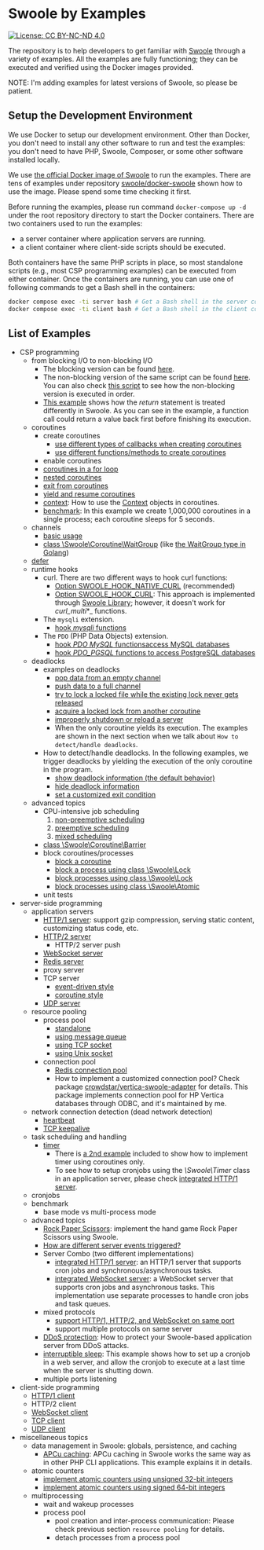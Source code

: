 # Swoole by Examples

[![License: CC BY-NC-ND 4.0](https://img.shields.io/badge/License-CC%20BY--NC--ND%204.0-lightgrey.svg)](https://creativecommons.org/licenses/by-nc-nd/4.0/)

The repository is to help developers to get familiar with [Swoole](https://github.com/swoole/swoole-src) through a 
variety of examples. All the examples are fully functioning; they can be executed and verified using the Docker images
provided.

NOTE: I'm adding examples for latest versions of Swoole, so please be patient.

## Setup the Development Environment

We use Docker to setup our development environment. Other than Docker, you don't need to install any other software to
run and test the examples: you don't need to have PHP, Swoole, Composer, or some other software installed locally.

We use [the official Docker image of Swoole](https://hub.docker.com/r/phpswoole/swoole) to run the examples. There are
tens of examples under repository [swoole/docker-swoole](https://github.com/swoole/docker-swoole) shown how to use the
image. Please spend some time checking it first.

Before running the examples, please run command `docker-compose up -d` under the root repository directory to start the
Docker containers. There are two containers used to run the examples:

* a server container where application servers are running.
* a client container where client-side scripts should be executed.

Both containers have the same PHP scripts in place, so most standalone scripts (e.g., most CSP programming examples) can be
executed from either container. Once the containers are running, you can use one of following commands to get a Bash shell
in the containers:

```bash
docker compose exec -ti server bash # Get a Bash shell in the server container.
docker compose exec -ti client bash # Get a Bash shell in the client container.
```

## List of Examples

* CSP programming
    * from blocking I/O to non-blocking I/O
        * The blocking version can be found [here](https://github.com/deminy/swoole-by-examples/blob/master/examples/io/blocking-io.php).
        * The non-blocking version of the same script can be found [here](https://github.com/deminy/swoole-by-examples/blob/master/examples/io/non-blocking-io.php). You can also check [this script](https://github.com/deminy/swoole-by-examples/blob/master/examples/io/non-blocking-io-debug.php) to see how the non-blocking version is executed in order.
        * [This example](https://github.com/deminy/swoole-by-examples/blob/master/examples/io/blocking-vs-non-blocking.php) shows how the _return_ statement is treated differently in Swoole. As you can see in the example, a function call could return a value back first before finishing its execution.
    * coroutines
        * create coroutines
            * [use different types of callbacks when creating coroutines](https://github.com/deminy/swoole-by-examples/blob/master/examples/csp/coroutines/creation-2.php)
            * [use different functions/methods to create coroutines](https://github.com/deminy/swoole-by-examples/blob/master/examples/csp/coroutines/creation-1.php)
        * enable coroutines
        * [coroutines in a for loop](https://github.com/deminy/swoole-by-examples/blob/master/examples/csp/coroutines/for.php)
        * [nested coroutines](https://github.com/deminy/swoole-by-examples/blob/master/examples/csp/coroutines/nested.php)
        * [exit from coroutines](https://github.com/deminy/swoole-by-examples/blob/master/examples/csp/coroutines/exit.php)
        * [yield and resume coroutines](https://github.com/deminy/swoole-by-examples/blob/master/examples/csp/coroutines/yield-and-resume.php)
        * [context](https://github.com/deminy/swoole-by-examples/blob/master/examples/csp/context.php): How to use the [Context](https://github.com/swoole/ide-helper/blob/master/src/swoole/Swoole/Coroutine/Context.php) objects in coroutines.
        * [benchmark](https://github.com/deminy/swoole-by-examples/blob/master/examples/csp/coroutines/benchmark.php): In this example we create 1,000,000 coroutines in a single process; each coroutine sleeps for 5 seconds.
    * channels
        * [basic usage](https://github.com/deminy/swoole-by-examples/blob/master/examples/csp/channel.php)
        * [class \Swoole\Coroutine\WaitGroup](https://github.com/deminy/swoole-by-examples/blob/master/examples/csp/waitgroup.php) (like [the WaitGroup type in Golang](https://golang.org/pkg/sync/#WaitGroup))
    * [defer](https://github.com/deminy/swoole-by-examples/blob/master/examples/csp/defer.php)
    * runtime hooks
        * curl. There are two different ways to hook curl functions:
            * [Option SWOOLE_HOOK_NATIVE_CURL](https://github.com/deminy/swoole-by-examples/blob/master/examples/hooks/native-curl.php) (recommended)
            * [Option SWOOLE_HOOK_CURL](https://github.com/deminy/swoole-by-examples/blob/master/examples/hooks/curl.php): This approach is implemented through [Swoole Library](https://github.com/swoole/library); however, it doesn't work for _curl_multi_*_ functions.
        * The `mysqli` extension.
            * [hook _mysqli_ functions](https://github.com/deminy/swoole-by-examples/blob/master/examples/hooks/mysqli.php)
        * The `PDO` (PHP Data Objects) extension.
            * [hook _PDO MySQL_ functionsaccess MySQL databases](https://github.com/deminy/swoole-by-examples/blob/master/examples/hooks/pdo_mysql.php)
            * [hook _PDO_PGSQL_ functions to access PostgreSQL databases](https://github.com/deminy/swoole-by-examples/blob/master/examples/hooks/pdo_pgsql.php)
    * deadlocks
        * examples on deadlocks
            * [pop data from an empty channel](https://github.com/deminy/swoole-by-examples/blob/master/examples/csp/deadlocks/an-empty-channel.php)
            * [push data to a full channel](https://github.com/deminy/swoole-by-examples/blob/master/examples/csp/deadlocks/channel-is-full.php)
            * [try to lock a locked file while the existing lock never gets released](https://github.com/deminy/swoole-by-examples/blob/master/examples/csp/deadlocks/file-locking.php)
            * [acquire a locked lock from another coroutine](https://github.com/deminy/swoole-by-examples/blob/master/examples/csp/deadlocks/swoole-lock.php)
            * [improperly shutdown or reload a server](https://github.com/deminy/swoole-by-examples/blob/master/examples/csp/deadlocks/server-shutdown.php)
            * When the only coroutine yields its execution. The examples are shown in the next section when we talk about `How to detect/handle deadlocks`.
        * How to detect/handle deadlocks. In the following examples, we trigger deadlocks by yielding the execution of the only coroutine in the program.
            * [show deadlock information (the default behavior)](https://github.com/deminy/swoole-by-examples/blob/master/examples/csp/deadlocks/coroutine-yielded-1.php)
            * [hide deadlock information](https://github.com/deminy/swoole-by-examples/blob/master/examples/csp/deadlocks/coroutine-yielded-2.php)
            * [set a customized exit condition](https://github.com/deminy/swoole-by-examples/blob/master/examples/csp/deadlocks/coroutine-yielded-3.php)
    * advanced topics
        * CPU-intensive job scheduling
            1. [non-preemptive scheduling](https://github.com/deminy/swoole-by-examples/blob/master/examples/csp/scheduling/non-preemptive.php)
            2. [preemptive scheduling](https://github.com/deminy/swoole-by-examples/blob/master/examples/csp/scheduling/preemptive.php)
            3. [mixed scheduling](https://github.com/deminy/swoole-by-examples/blob/master/examples/csp/scheduling/mixed.php)
        * [class \Swoole\Coroutine\Barrier](https://github.com/deminy/swoole-by-examples/blob/master/examples/csp/barrier.php)
        * block coroutines/processes
            * [block a coroutine](https://github.com/deminy/swoole-by-examples/blob/master/examples/io/block-a-coroutine.php)
            * [block a process using class \Swoole\Lock](https://github.com/deminy/swoole-by-examples/blob/master/examples/io/block-a-process-using-swoole-lock.php)
            * [block processes using class \Swoole\Lock](https://github.com/deminy/swoole-by-examples/blob/master/examples/io/block-processes-using-swoole-lock.php)
            * [block processes using class \Swoole\Atomic](https://github.com/deminy/swoole-by-examples/blob/master/examples/io/block-processes-using-swoole-atomic.php)
        * unit tests
* server-side programming
    * application servers
        * [HTTP/1 server](https://github.com/deminy/swoole-by-examples/blob/master/examples/servers/http1.php): support gzip compression, serving static content, customizing status code, etc.
        * [HTTP/2 server](https://github.com/deminy/swoole-by-examples/blob/master/examples/servers/http2.php)
            * HTTP/2 server push
        * [WebSocket server](https://github.com/deminy/swoole-by-examples/blob/master/examples/servers/websocket.php)
        * [Redis server](https://github.com/deminy/swoole-by-examples/blob/master/examples/servers/redis.php)
        * proxy server
        * TCP server
            * [event-driven style](https://github.com/deminy/swoole-by-examples/blob/master/examples/servers/tcp1.php)
            * [coroutine style](https://github.com/deminy/swoole-by-examples/blob/master/examples/servers/tcp2.php)
        * [UDP server](https://github.com/deminy/swoole-by-examples/blob/master/examples/servers/udp.php)
    * resource pooling
        * process pool
            * [standalone](https://github.com/deminy/swoole-by-examples/blob/master/examples/pool/process-pool/pool-standalone.php)
            * [using message queue](https://github.com/deminy/swoole-by-examples/blob/master/examples/pool/process-pool/pool-msgqueue.php)
            * [using TCP socket](https://github.com/deminy/swoole-by-examples/blob/master/examples/pool/process-pool/pool-tcp-socket.php)
            * [using Unix socket](https://github.com/deminy/swoole-by-examples/blob/master/examples/pool/process-pool/pool-unix-socket.php)
        * connection pool
            * [Redis connection pool](https://github.com/deminy/swoole-by-examples/blob/master/examples/pool/database-pool/redis.php)
            * How to implement a customized connection pool? Check package [crowdstar/vertica-swoole-adapter](https://github.com/Crowdstar/vertica-swoole-adapter) for details. This package implements connection pool for HP Vertica databases through ODBC, and it's maintained by me.
    * network connection detection (dead network detection)
        * [heartbeat](https://github.com/deminy/swoole-by-examples/blob/master/examples/servers/heartbeat.php)
        * [TCP keepalive](https://github.com/deminy/swoole-by-examples/blob/master/examples/servers/keepalive.php)
    * task scheduling and handling
        * [timer](https://github.com/deminy/swoole-by-examples/blob/master/examples/timer/timer.php)
            * There is [a 2nd example](https://github.com/deminy/swoole-by-examples/blob/master/examples/timer/coroutine-style.php) included to show how to implement timer using coroutines only.
            * To see how to setup cronjobs using the _\Swoole\Timer_ class in an application server, please check [integrated HTTP/1 server](https://github.com/deminy/swoole-by-examples/blob/master/examples/servers/http1-integrated.php).
    * cronjobs
    * benchmark
        * base mode vs multi-process mode
    * advanced topics
        * [Rock Paper Scissors](https://github.com/deminy/swoole-by-examples/blob/master/examples/servers/rock-paper-scissors.php): implement the hand game Rock Paper Scissors using Swoole.
        * [How are different server events triggered?](https://github.com/deminy/swoole-by-examples/blob/master/examples/servers/server-events.php)
        * Server Combo (two different implementations)
            * [integrated HTTP/1 server](https://github.com/deminy/swoole-by-examples/blob/master/examples/servers/http1-integrated.php): an HTTP/1 server that supports cron jobs and synchronous/asynchronous tasks.
            * [integrated WebSocket server](https://github.com/deminy/swoole-by-examples/blob/master/examples/servers/websocket-integrated.php): a WebSocket server that supports cron jobs and asynchronous tasks. This implementation use separate processes to handle cron jobs and task queues.
        * mixed protocols
            * [support HTTP/1, HTTP/2, and WebSocket on same port](https://github.com/deminy/swoole-by-examples/blob/master/examples/servers/mixed-protocols-1.php)
            * support multiple protocols on same server
        * [DDoS protection](https://github.com/deminy/swoole-by-examples/blob/master/examples/servers/ddos-protection.php): How to protect your Swoole-based application server from DDoS attacks.
        * [interruptible sleep](https://github.com/deminy/swoole-by-examples/blob/master/examples/servers/interruptible-sleep.php): This example shows how to set up a cronjob in a web server, and allow the cronjob to execute at a last time when the server is shutting down.
        * multiple ports listening
* client-side programming
    * [HTTP/1 client](https://github.com/deminy/swoole-by-examples/blob/master/examples/clients/http1.php)
    * HTTP/2 client
    * [WebSocket client](https://github.com/deminy/swoole-by-examples/blob/master/examples/clients/websocket.php)
    * [TCP client](https://github.com/deminy/swoole-by-examples/blob/master/examples/clients/tcp.php)
    * [UDP client](https://github.com/deminy/swoole-by-examples/blob/master/examples/clients/udp.php)
* miscellaneous topics
    * data management in Swoole: globals, persistence, and caching
        * [APCu caching]: APCu caching in Swoole works the same way as in other PHP CLI applications. This example explains it in details.
    * atomic counters
        * [implement atomic counters using unsigned 32-bit integers](https://github.com/deminy/swoole-by-examples/blob/master/examples/misc/atomic-counter-unsigned-32-bit.php)
        * [implement atomic counters using signed 64-bit integers](https://github.com/deminy/swoole-by-examples/blob/master/examples/misc/atomic-counter-signed-64-bit.php)
    * multiprocessing
        * wait and wakeup processes
        * process pool
            * pool creation and inter-process communication: Please check previous section `resource pooling` for details.
            * detach processes from a process pool

[APCu Caching]: https://github.com/deminy/swoole-by-examples/blob/master/examples/servers/apcu-caching.php
